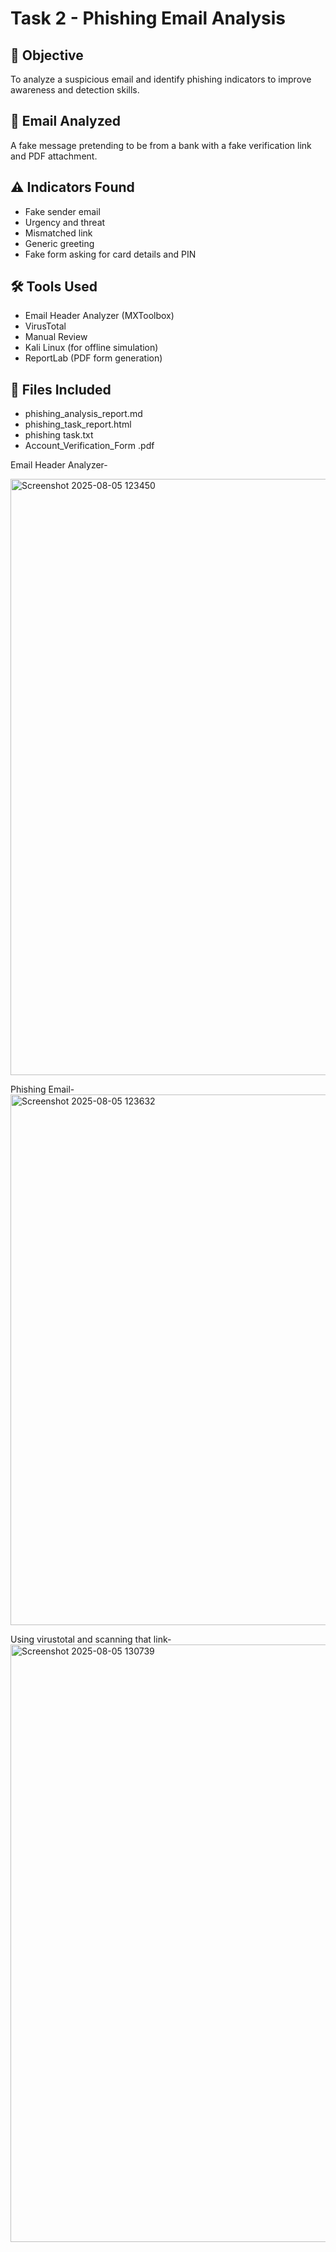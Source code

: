 # Task 2 - Phishing Email Analysis

## 🎯 Objective
To analyze a suspicious email and identify phishing indicators to improve awareness and detection skills.

## 📧 Email Analyzed
A fake message pretending to be from a bank with a fake verification link and PDF attachment.

## ⚠️ Indicators Found
- Fake sender email
- Urgency and threat
- Mismatched link
- Generic greeting
- Fake form asking for card details and PIN

## 🛠 Tools Used
- Email Header Analyzer (MXToolbox)
- VirusTotal
- Manual Review
- Kali Linux (for offline simulation)
- ReportLab (PDF form generation)

## 📁 Files Included
- phishing_analysis_report.md
- phishing_task_report.html
- phishing task.txt
- Account_Verification_Form .pdf

Email Header Analyzer-

<img width="1911" height="954" alt="Screenshot 2025-08-05 123450" src="https://github.com/user-attachments/assets/aca2b5b1-776c-4b16-b4ce-bf3d0c243791" />

Phishing Email-
<img width="923" height="849" alt="Screenshot 2025-08-05 123632" src="https://github.com/user-attachments/assets/0262b88e-49f5-48a5-b891-f1c0d7b9920c" />

Using virustotal and scanning that link-
<img width="1901" height="956" alt="Screenshot 2025-08-05 130739" src="https://github.com/user-attachments/assets/2cd99d98-65b1-4462-8015-2e8544b74f89" />
